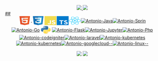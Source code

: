 ##
<div align="center">
  <a href="https://github.com/arozendojr">
  <img height="180em" 
       src="https://github-readme-stats.vercel.app/api?username=arozendojr&show_icons=true&theme=dracula&include_all_commits=true&count_private=false"/>
  <img height="180em" src="https://github-readme-stats.vercel.app/api/top-langs/?username=arozendojr&langs_count=7&theme=dracula"/>
</div>
##
 
<div align="center">
<img align="center" alt="Antonio-HTML" height="30" width="40" src="https://raw.githubusercontent.com/devicons/devicon/master/icons/html5/html5-original.svg">
<img align="center" alt="Antonio-CSS" height="30" width="40" src="https://raw.githubusercontent.com/devicons/devicon/master/icons/css3/css3-original.svg"><img align="center" alt="Antonio-Js" height="30" width="40" src="https://raw.githubusercontent.com/devicons/devicon/master/icons/javascript/javascript-plain.svg"><img align="center" alt="Antonio-Ts" height="30" width="40" src="https://raw.githubusercontent.com/devicons/devicon/master/icons/typescript/typescript-plain.svg"><img align="center" alt="Antonio-React" height="30" width="40" src="https://raw.githubusercontent.com/devicons/devicon/master/icons/react/react-original.svg"><img align="center" alt="Antonio-Java" height="30" width="40" src="https://cdn.jsdelivr.net/gh/devicons/devicon/icons/java/java-original-wordmark.svg"><img align="center" alt="Antonio-Sprin" height="30" width="40" src="https://cdn.jsdelivr.net/gh/devicons/devicon/icons/spring/spring-original-wordmark.svg"><img align="center" alt="Antonio-Go" height="30" width="40" src="https://cdn.jsdelivr.net/gh/devicons/devicon/icons/go/go-original.svg"><img align="center" alt="Antonio-Python" height="30" width="40" src="https://raw.githubusercontent.com/devicons/devicon/master/icons/python/python-original.svg"><img align="center" alt="Antonio-Flask" height="30" width="40" src="https://cdn.jsdelivr.net/gh/devicons/devicon/icons/flask/flask-original-wordmark.svg"><img align="center" alt="Antonio-Jupyter" height="30" width="40" src="https://cdn.jsdelivr.net/gh/devicons/devicon/icons/jupyter/jupyter-original-wordmark.svg"><img align="center" alt="Antonio-Php" height="30" width="40" src="https://cdn.jsdelivr.net/gh/devicons/devicon/icons/php/php-original.svg"><img align="center" alt="Antonio-codeigniter" height="30" width="40" src="https://cdn.jsdelivr.net/gh/devicons/devicon/icons/codeigniter/codeigniter-plain-wordmark.svg"><img align="center" alt="Antonio-laravel" height="30" width="40" src="https://cdn.jsdelivr.net/gh/devicons/devicon/icons/laravel/laravel-plain-wordmark.svg"><img align="center" alt="Antonio-kubernetes" height="30" width="40" src="https://cdn.jsdelivr.net/gh/devicons/devicon/icons/docker/docker-original-wordmark.svg"><img align="center" alt="Antonio-kubernetes" height="30" width="40" src="https://cdn.jsdelivr.net/gh/devicons/devicon/icons/kubernetes/kubernetes-plain-wordmark.svg"><img align="center" alt="Antonio-googlecloud--" height="30" width="40" src="https://cdn.jsdelivr.net/gh/devicons/devicon/icons/googlecloud/googlecloud-original-wordmark.svg"><img align="center" alt="Antonio-linux--" height="30" width="40" src="https://cdn.jsdelivr.net/gh/devicons/devicon/icons/linux/linux-original.svg">
 </div>

<div align="center" valign="top"></br>
  <a href="https://www.linkedin.com/in/antonio-rozendo/" target="_blank"><img src="https://img.shields.io/badge/-LinkedIn-%230077B5?style=for-the-badge&logo=linkedin&logoColor=white" target="_blank"></a>
  <a href="mailto:arozendojr@gmail.com"><img src="https://img.shields.io/badge/Gmail-D14836?style=for-the-badge&logo=gmail&logoColor=white" target="_blank"></a>
</div>

